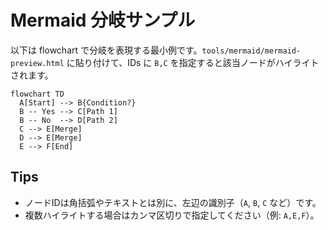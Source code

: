 # Mermaid 分岐サンプル

以下は flowchart で分岐を表現する最小例です。`tools/mermaid/mermaid-preview.html` に貼り付けて、IDs に `B,C` を指定すると該当ノードがハイライトされます。

```mermaid
flowchart TD
  A[Start] --> B{Condition?}
  B -- Yes --> C[Path 1]
  B -- No  --> D[Path 2]
  C --> E[Merge]
  D --> E[Merge]
  E --> F[End]
```

## Tips
- ノードIDは角括弧やテキストとは別に、左辺の識別子（`A`, `B`, `C` など）です。
- 複数ハイライトする場合はカンマ区切りで指定してください（例: `A,E,F`）。
